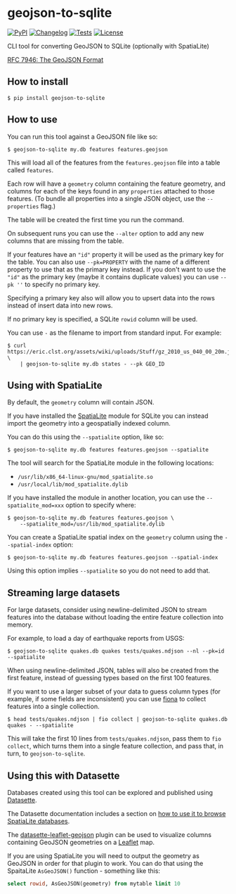# geojson-to-sqlite

[![PyPI](https://img.shields.io/pypi/v/geojson-to-sqlite.svg)](https://pypi.org/project/geojson-to-sqlite/)
[![Changelog](https://img.shields.io/github/v/release/simonw/geojson-to-sqlite?include_prereleases&label=changelog)](https://github.com/simonw/geojson-to-sqlite/releases)
[![Tests](https://github.com/simonw/geojson-to-sqlite/workflows/Test/badge.svg)](https://github.com/simonw/geojson-to-sqlite/actions?query=workflow%3ATest)
[![License](https://img.shields.io/badge/license-Apache%202.0-blue.svg)](https://github.com/simonw/geojson-to-sqlite/blob/main/LICENSE)

CLI tool for converting GeoJSON to SQLite (optionally with SpatiaLite)

[RFC 7946: The GeoJSON Format](https://tools.ietf.org/html/rfc7946)

## How to install

    $ pip install geojson-to-sqlite

## How to use

You can run this tool against a GeoJSON file like so:

    $ geojson-to-sqlite my.db features features.geojson

This will load all of the features from the `features.geojson` file into a table called `features`.

Each row will have a `geometry` column containing the feature geometry, and columns for each of the keys found in any `properties` attached to those features. (To bundle all properties into a single JSON object, use the `--properties` flag.)

The table will be created the first time you run the command.

On subsequent runs you can use the `--alter` option to add any new columns that are missing from the table.

If your features have an `"id"` property it will be used as the primary key for the table. You can also use `--pk=PROPERTY` with the name of a different property to use that as the primary key instead. If you don't want to use the `"id"` as the primary key (maybe it contains duplicate values) you can use `--pk ''` to specify no primary key.

Specifying a primary key also will allow you to upsert data into the rows instead of insert data into new rows.

If no primary key is specified, a SQLite `rowid` column will be used.

You can use `-` as the filename to import from standard input. For example:

    $ curl https://eric.clst.org/assets/wiki/uploads/Stuff/gz_2010_us_040_00_20m.json \
        | geojson-to-sqlite my.db states - --pk GEO_ID

## Using with SpatiaLite

By default, the `geometry` column will contain JSON.

If you have installed the [SpatiaLite](https://www.gaia-gis.it/fossil/libspatialite/index) module for SQLite you can instead import the geometry into a geospatially indexed column.

You can do this using the `--spatialite` option, like so:

    $ geojson-to-sqlite my.db features features.geojson --spatialite

The tool will search for the SpatiaLite module in the following locations:

- `/usr/lib/x86_64-linux-gnu/mod_spatialite.so`
- `/usr/local/lib/mod_spatialite.dylib`

If you have installed the module in another location, you can use the `--spatialite_mod=xxx` option to specify where:

    $ geojson-to-sqlite my.db features features.geojson \
        --spatialite_mod=/usr/lib/mod_spatialite.dylib

You can create a SpatiaLite spatial index on the `geometry` column using the `--spatial-index` option:

    $ geojson-to-sqlite my.db features features.geojson --spatial-index

Using this option implies `--spatialite` so you do not need to add that.

## Streaming large datasets

For large datasets, consider using newline-delimited JSON to stream features into the database without loading the entire feature collection into memory.

For example, to load a day of earthquake reports from USGS:

    $ geojson-to-sqlite quakes.db quakes tests/quakes.ndjson --nl --pk=id --spatialite

When using newline-delimited JSON, tables will also be created from the first feature, instead of guessing types based on the first 100 features.

If you want to use a larger subset of your data to guess column types (for example, if some fields are inconsistent) you can use [fiona](https://fiona.readthedocs.io/en/latest/cli.html) to collect features into a single collection.

    $ head tests/quakes.ndjson | fio collect | geojson-to-sqlite quakes.db quakes - --spatialite

This will take the first 10 lines from `tests/quakes.ndjson`, pass them to `fio collect`, which turns them into a single feature collection, and pass that, in turn, to `geojson-to-sqlite`.

## Using this with Datasette

Databases created using this tool can be explored and published using [Datasette](https://datasette.readthedocs.io/).

The Datasette documentation includes a section on [how to use it to browse SpatiaLite databases](https://datasette.readthedocs.io/en/stable/spatialite.html).

The [datasette-leaflet-geojson](https://github.com/simonw/datasette-leaflet-geojson) plugin can be used to visualize columns containing GeoJSON geometries on a [Leaflet](https://leafletjs.com/) map.

If you are using SpatiaLite you will need to output the geometry as GeoJSON in order for that plugin to work. You can do that using the SpaitaLite `AsGeoJSON()` function - something like this:

```sql
select rowid, AsGeoJSON(geometry) from mytable limit 10
```
